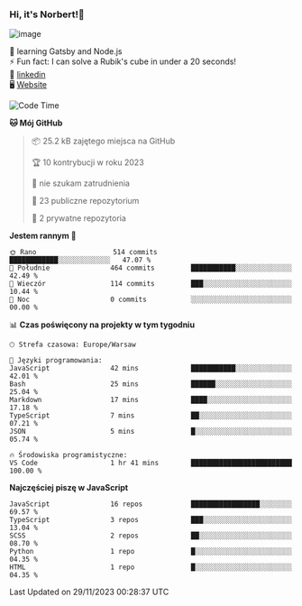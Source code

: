 ### Hi, it's Norbert!👋

![image](https://i.imgur.com/y3Fbv48.png)


🧠 learning Gatsby and Node.js <br>
⚡ Fun fact: I can solve a Rubik's cube in under a 20 seconds! <br>
👔 [linkedin](https://www.linkedin.com/in/norbert-%C5%82uszkiewicz-75b0891b3/) <br>
🖥 [Website](https://norbertluszkiewicz.pl/)<br>


<!--START_SECTION:waka-->
![Code Time](http://img.shields.io/badge/Code%20Time-2%2C054%20hrs%2021%20mins-blue)

**🐱 Mój GitHub** 

> 📦 25.2 kB zajętego miejsca na GitHub 
 > 
> 🏆 10 kontrybucji w roku 2023
 > 
> 🚫 nie szukam zatrudnienia
 > 
> 📜 23 publiczne repozytorium 
 > 
> 🔑 2 prywatne repozytoria 
 > 
**Jestem rannym 🐤** 

```text
🌞 Rano                   514 commits         ████████████░░░░░░░░░░░░░   47.07 % 
🌆 Południe               464 commits         ███████████░░░░░░░░░░░░░░   42.49 % 
🌃 Wieczór                114 commits         ███░░░░░░░░░░░░░░░░░░░░░░   10.44 % 
🌙 Noc                    0 commits           ░░░░░░░░░░░░░░░░░░░░░░░░░   00.00 % 
```


📊 **Czas poświęcony na projekty w tym tygodniu** 

```text
🕑︎ Strefa czasowa: Europe/Warsaw

💬 Języki programowania: 
JavaScript               42 mins             ███████████░░░░░░░░░░░░░░   42.01 % 
Bash                     25 mins             ██████░░░░░░░░░░░░░░░░░░░   25.04 % 
Markdown                 17 mins             ████░░░░░░░░░░░░░░░░░░░░░   17.18 % 
TypeScript               7 mins              ██░░░░░░░░░░░░░░░░░░░░░░░   07.21 % 
JSON                     5 mins              █░░░░░░░░░░░░░░░░░░░░░░░░   05.74 % 

🔥 Środowiska programistyczne: 
VS Code                  1 hr 41 mins        █████████████████████████   100.00 % 
```

**Najczęściej piszę w JavaScript** 

```text
JavaScript               16 repos            █████████████████░░░░░░░░   69.57 % 
TypeScript               3 repos             ███░░░░░░░░░░░░░░░░░░░░░░   13.04 % 
SCSS                     2 repos             ██░░░░░░░░░░░░░░░░░░░░░░░   08.70 % 
Python                   1 repo              █░░░░░░░░░░░░░░░░░░░░░░░░   04.35 % 
HTML                     1 repo              █░░░░░░░░░░░░░░░░░░░░░░░░   04.35 % 
```




 Last Updated on 29/11/2023 00:28:37 UTC
<!--END_SECTION:waka-->
